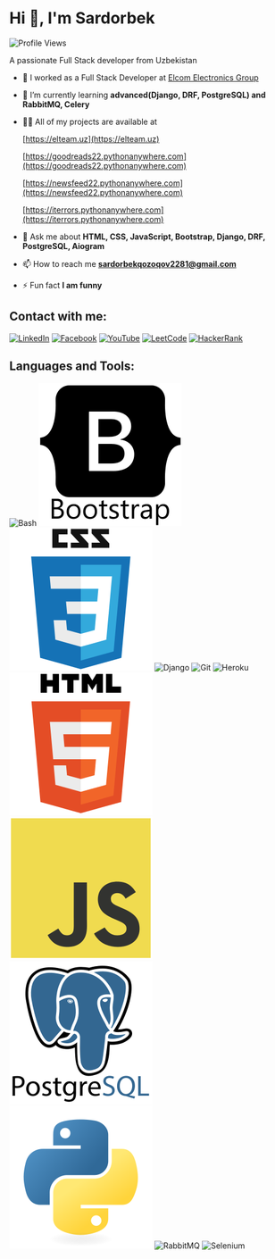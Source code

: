 # Hi 👋, I'm Sardorbek

![Profile Views](https://komarev.com/ghpvc/?username=sardorbek22)

A passionate Full Stack developer from Uzbekistan

- 🔭 I worked as a Full Stack Developer at [Elcom Electronics Group](https://elteam.uz)

- 🌱 I’m currently learning **advanced(Django, DRF, PostgreSQL) and RabbitMQ, Celery**

- 👨‍💻 All of my projects are available at
  
     [https://elteam.uz](https://elteam.uz)
 
     [https://goodreads22.pythonanywhere.com](https://goodreads22.pythonanywhere.com)
 
     [https://newsfeed22.pythonanywhere.com](https://newsfeed22.pythonanywhere.com)
 
     [https://iterrors.pythonanywhere.com](https://iterrors.pythonanywhere.com)
 
- 💬 Ask me about **HTML, CSS, JavaScript, Bootstrap, Django, DRF, PostgreSQL, Aiogram**

- 📫 How to reach me **sardorbekqozoqov2281@gmail.com**

- ⚡ Fun fact **I am funny**

## Contact with me:

<a href="https://linkedin.com/in/https://www.linkedin.com/in/sardorbek-qozoqov-b96001235"><img src="https://raw.githubusercontent.com/rahuldkjain/github-profile-readme-generator/master/src/images/icons/Social/linked-in-alt.svg" alt="LinkedIn" width="30" height="30"></a>
<a href="https://fb.com/https://www.facebook.com/profile.php?id=100065668890485"><img src="https://raw.githubusercontent.com/rahuldkjain/github-profile-readme-generator/master/src/images/icons/Social/facebook.svg" alt="Facebook" width="30" height="30"></a>
<a href="https://www.youtube.com/c/https://www.youtube.com/@sardorbekschannel"><img src="https://raw.githubusercontent.com/rahuldkjain/github-profile-readme-generator/master/src/images/icons/Social/youtube.svg" alt="YouTube" width="30" height="30"></a>
<a href="https://www.leetcode.com/https://leetcode.com/sardorbek_developer/"><img src="https://raw.githubusercontent.com/rahuldkjain/github-profile-readme-generator/master/src/images/icons/Social/leet-code.svg" alt="LeetCode" width="30" height="30"></a>
<a href="https://www.hackerearth.com/https://www.hackerrank.com/sardorbekqozoqo1"><img src="https://raw.githubusercontent.com/rahuldkjain/github-profile-readme-generator/master/src/images/icons/Social/hackerearth.svg" alt="HackerRank" width="30" height="30"></a>

## Languages and Tools:

<img src="https://www.vectorlogo.zone/logos/gnu_bash/gnu_bash-icon.svg" alt="Bash">
<img src="https://raw.githubusercontent.com/devicons/devicon/master/icons/bootstrap/bootstrap-plain-wordmark.svg" alt="Bootstrap">
<img src="https://raw.githubusercontent.com/devicons/devicon/master/icons/css3/css3-original-wordmark.svg" alt="CSS3">
<img src="https://cdn.worldvectorlogo.com/logos/django.svg" alt="Django">
<img src="https://www.vectorlogo.zone/logos/git-scm/git-scm-icon.svg" alt="Git">
<img src="https://www.vectorlogo.zone/logos/heroku/heroku-icon.svg" alt="Heroku">
<img src="https://raw.githubusercontent.com/devicons/devicon/master/icons/html5/html5-original-wordmark.svg" alt="HTML5">
<img src="https://raw.githubusercontent.com/devicons/devicon/master/icons/javascript/javascript-original.svg" alt="JavaScript">
<img src="https://raw.githubusercontent.com/devicons/devicon/master/icons/postgresql/postgresql-original-wordmark.svg" alt="PostgreSQL">
<img src="https://raw.githubusercontent.com/devicons/devicon/master/icons/python/python-original.svg" alt="Python">
<img src="https://www.vectorlogo.zone/logos/rabbitmq/rabbitmq-icon.svg" alt="RabbitMQ">
<img src="https://raw.githubusercontent.com/detain/svg-logos/780f25886640cef088af994181646db2f6b1a3f8/svg/selenium-logo.svg" alt="Selenium">
